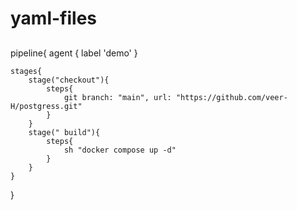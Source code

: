 # yaml-files



## 
pipeline{
    agent {
        label 'demo'
    }
    
    stages{
        stage("checkout"){
            steps{
                git branch: "main", url: "https://github.com/veer-H/postgress.git"
            }
        }
        stage(" build"){
            steps{
                sh "docker compose up -d"
            }
        }
    }
        
    
}
